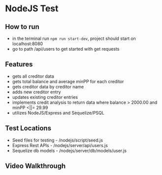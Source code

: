 # NodeJS Test

## How to run

* in the terminal run `npm run start-dev`, project should start on localhost:8080
* go to path /api/users to get started with get requests

## Features

* gets all creditor data
* gets total balance and average minPP for each creditor
* gets creditor data by creditor name
* adds new creditor entry
* updates existing creditor entries
* implements credit analysis to return data where balance > 2000.00 and minPP <||= 29.99
* utilizes NodeJS/Express and Sequelize/PSQL

## Test Locations

* Seed files for testing - /nodejs/script/seed.js
* Express Rest APIs - /nodejs/server/api/users.js
* Sequelize db models - /nodejs/server/db/models/user.js

## Video Walkthrough
